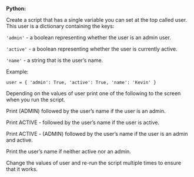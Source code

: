 **Python:**

Create a script that has a single variable you can set at the top called user. This user is a dictionary containing the keys:

`'admin'` - a boolean representing whether the user is an admin user.

`'active'` - a boolean representing whether the user is currently active.

`'name'` - a string that is the user’s name.

Example:

`user = { 'admin': True, 'active': True, 'name': 'Kevin' }`

Depending on the values of user print one of the following to the screen when you run the script.

Print (ADMIN) followed by the user’s name if the user is an admin.

Print ACTIVE - followed by the user’s name if the user is active.

Print ACTIVE - (ADMIN) followed by the user’s name if the user is an admin and active.

Print the user’s name if neither active nor an admin.

Change the values of user and re-run the script multiple times to ensure that it works.
